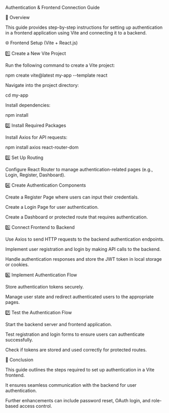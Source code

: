 Authentication & Frontend Connection Guide

📌 Overview

This guide provides step-by-step instructions for setting up authentication in a frontend application using Vite and connecting it to a backend.

🌐 Frontend Setup (Vite + React.js)

1️⃣ Create a New Vite Project

Run the following command to create a Vite project:

npm create vite@latest my-app --template react

Navigate into the project directory:

cd my-app

Install dependencies:

npm install

2️⃣ Install Required Packages

Install Axios for API requests:

npm install axios react-router-dom

3️⃣ Set Up Routing

Configure React Router to manage authentication-related pages (e.g., Login, Register, Dashboard).

4️⃣ Create Authentication Components

Create a Register Page where users can input their credentials.

Create a Login Page for user authentication.

Create a Dashboard or protected route that requires authentication.

5️⃣ Connect Frontend to Backend

Use Axios to send HTTP requests to the backend authentication endpoints.

Implement user registration and login by making API calls to the backend.

Handle authentication responses and store the JWT token in local storage or cookies.

6️⃣ Implement Authentication Flow

Store authentication tokens securely.

Manage user state and redirect authenticated users to the appropriate pages.

7️⃣ Test the Authentication Flow

Start the backend server and frontend application.

Test registration and login forms to ensure users can authenticate successfully.

Check if tokens are stored and used correctly for protected routes.

🎯 Conclusion

This guide outlines the steps required to set up authentication in a Vite frontend.

It ensures seamless communication with the backend for user authentication.

Further enhancements can include password reset, OAuth login, and role-based access control. 

